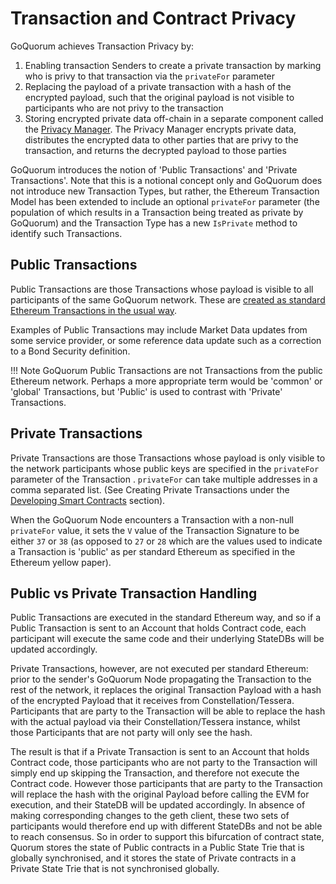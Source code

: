 # Transaction and Contract Privacy

GoQuorum achieves Transaction Privacy by:

 1. Enabling transaction Senders to create a private transaction by marking who is privy to that transaction via the `privateFor` parameter
 2. Replacing the payload of a private transaction with a hash of the encrypted payload, such that the original payload is not visible to participants who are not privy to the transaction
 3. Storing encrypted private data off-chain in a separate component called the [Privacy Manager](PrivateTransactionManager.md). The Privacy Manager encrypts private data, distributes the encrypted data to other parties that are privy to the transaction, and returns the decrypted payload to those parties

GoQuorum introduces the notion of 'Public Transactions' and 'Private Transactions'. Note that this is a notional concept only and GoQuorum does not introduce new Transaction Types, but rather, the Ethereum Transaction Model has been extended to include an optional `privateFor` parameter (the population of which results in a Transaction being treated as private by GoQuorum) and the Transaction Type has a new `IsPrivate` method to identify such Transactions.

## Public Transactions
Public Transactions are those Transactions whose payload is visible to all participants of the same GoQuorum network. These are [created as standard Ethereum Transactions in the usual way](https://github.com/ethereum/wiki/wiki/JavaScript-API#web3ethsendtransaction).

Examples of Public Transactions may include Market Data updates from some service provider, or some reference data update such as a correction to a Bond Security definition.

!!! Note
    GoQuorum Public Transactions are not Transactions from the public Ethereum network. Perhaps a more appropriate term would be 'common' or 'global' Transactions, but 'Public' is used to contrast with 'Private' Transactions.

## Private Transactions
Private Transactions are those Transactions whose payload is only visible to the network participants whose public keys are specified in the `privateFor` parameter of the Transaction .  `privateFor` can take multiple addresses in a comma separated list. (See Creating Private Transactions under the [Developing Smart Contracts](../../HowTo/Use/DevelopingSmartContracts.md#creating-private-transactions/contracts) section).

When the GoQuorum Node encounters a Transaction with a non-null `privateFor` value, it sets the `V` value of the Transaction Signature to be either `37` or `38` (as opposed to `27` or `28` which are the values used to indicate a Transaction is 'public' as per standard Ethereum as specified in the Ethereum yellow paper).

## Public vs Private Transaction Handling
Public Transactions are executed in the standard Ethereum way, and so if a Public Transaction is sent to an Account that holds Contract code, each participant will execute the same code and their underlying StateDBs will be updated accordingly.

Private Transactions, however, are not executed per standard Ethereum: prior to the sender's GoQuorum Node propagating the Transaction to the rest of the network, it replaces the original Transaction Payload with a hash of the encrypted Payload that it receives from Constellation/Tessera. Participants that are party to the Transaction will be able to replace the hash with the actual payload via their Constellation/Tessera instance, whilst those Participants that are not party will only see the hash.

The result is that if a Private Transaction is sent to an Account that holds Contract code, those participants
who are not party to the Transaction will simply end up skipping the Transaction, and therefore not execute the Contract code.
However those participants that are party to the Transaction will replace the hash with the original Payload
before calling the EVM for execution, and their StateDB will be updated accordingly. In absence of making corresponding
changes to the geth client, these two sets of participants would therefore end up with different StateDBs and
not be able to reach consensus. So in order to support this bifurcation of contract state, Quorum stores the state of
Public contracts in a Public State Trie that is globally synchronised, and it stores the state of Private contracts
in a Private State Trie that is not synchronised globally.
